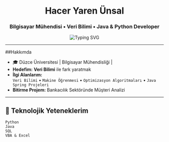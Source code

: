 <h1 align="center"> Hacer Yaren Ünsal </h1>
<h3 align="center">Bilgisayar Mühendisi • Veri Bilimi  • Java & Python Developer</h3>

<p align="center">
  <img src="https://readme-typing-svg.herokuapp.com?font=Fira+Code&weight=500&size=20&pause=1000&color=F79E00&center=true&vCenter=true&width=440&lines=Merhaba%2C+ben+Yaren!;        Veri+bilimi+ile+kariyerime+yön vermek+istiyorum;Projeler+%2B+Analiz+%2B+Yapay+Zeka+%3D+❤️" alt="Typing SVG" />
</p>

---

##Hakkımda

- 🎓 Düzce Üniversitesi | Bilgisayar Mühendisliği | 
-   **Hedefim:**  **Veri Bilimi** ile fark yaratmak  
-   **İlgi Alanlarım:**  
  `Veri Bilimi` • `Makine Öğrenmesi` • `Optimizasyon Algoritmaları` • `Java Spring Projeleri`
-    **Bitirme Projem:** Bankacılık Sektöründe Müşteri Analizi   

---

## 🌟 Teknolojik Yeteneklerim

```text
Python       
Java          
SQL           
VBA & Excel   


